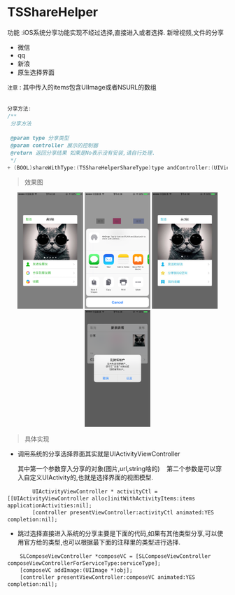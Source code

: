 # TSShareHelper
功能 :iOS系统分享功能实现不经过选择,直接进入或者选择.
新增视频,文件的分享

- 微信
- qq
- 新浪
- 原生选择界面

`注意` : 其中传入的items包含UIImage或者NSURL的数组

```Objective-C

分享方法:
/**
 分享方法

 @param type 分享类型
 @param controller 展示的控制器
 @return 返回分享结果 如果是No表示没有安装,请自行处理.
 */
+ (BOOL)shareWithType:(TSShareHelperShareType)type andController:(UIViewController *)controller andItems:(NSArray *)items;

```


>效果图

<center>
    <img src="1.png" width='150' class="third" >
    <img src="2.png" width='150'  class="third">
    <img src="3.jpg" width='150'  class="third">
    <img src="4.png" width='150'  class="third">
</center>

>具体实现

- 调用系统的分享选择界面其实就是UIActivityViewController 

  其中第一个参数穿入分享的对象(图片,url,string啥的)
  
  第二个参数是可以穿入自定义UIActivity的,也就是选择界面的视图模型.
  
```
        UIActivityViewController * activityCtl = [[UIActivityViewController alloc]initWithActivityItems:items applicationActivities:nil];
        [controller presentViewController:activityCtl animated:YES completion:nil];
```

- 跳过选择直接进入系统的分享主要是下面的代码,如果有其他类型分享,可以使用官方给的类型,也可以根据最下面的注释里的类型进行选择.

```
    SLComposeViewController *composeVC = [SLComposeViewController composeViewControllerForServiceType:serviceType];
    [composeVC addImage:(UIImage *)obj];
    [controller presentViewController:composeVC animated:YES completion:nil];
```

